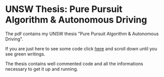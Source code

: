 # UNSW Thesis: Pure Pursuit Algorithm & Autonomous Driving

The pdf contains my UNSW thesis "Pure Pursuit Algorithm & Autonomous Driving".

If you are just here to see some code click [here](Pure%20Pursuit%20Algorithm%20%26%20Autonomous%20Driving.pdf) and scroll down until you see green writings.

The thesis contains well commented code and all the informations necessary to get it up and running.

